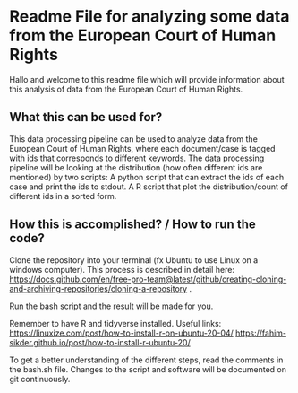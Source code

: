 #  Readme File for analyzing some data from the European Court of Human Rights
Hallo and welcome to this readme file which will provide information about this analysis of data from the European Court of Human Rights. 

## What this can be used for?

This data processing pipeline can be used to analyze data from the European Court of Human Rights, where each document/case is tagged with ids that corresponds to different keywords. The data processing pipeline will be looking at the distribution (how often different ids are mentioned) by two scripts: A python script that can extract the ids of each case and print the ids to stdout. A R script that plot the distribution/count of different ids in a sorted form.

## How this is accomplished? / How to run the code? 
Clone the repository into your terminal (fx Ubuntu to use Linux on a windows computer). This process is described in detail here: https://docs.github.com/en/free-pro-team@latest/github/creating-cloning-and-archiving-repositories/cloning-a-repository .

Run the bash script and the result will be made for you. 

Remember to have R and tidyverse installed. 
Useful links:    https://linuxize.com/post/how-to-install-r-on-ubuntu-20-04/
                  https://fahim-sikder.github.io/post/how-to-install-r-ubuntu-20/


To get a better understanding of the different steps, read the comments in the bash.sh file. 
Changes to the script and software will be documented on git continuously.
